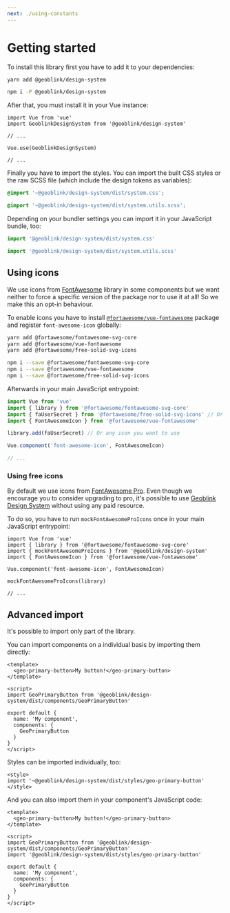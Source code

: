 ```yaml
---
next: ./using-constants
---
```


# Getting started

To install this library first you have to add it to your dependencies:

```sh
yarn add @geoblink/design-system
```

```sh
npm i -P @geoblink/design-system
```

After that, you must install it in your Vue instance:

```js{2,6}
import Vue from 'vue'
import GeoblinkDesignSystem from '@geoblink/design-system'

// ...

Vue.use(GeoblinkDesignSystem)

// ...
```

Finally you have to import the styles.
You can import the built CSS styles or the raw SCSS file (which include the design tokens as variables):

```css
@import '~@geoblink/design-system/dist/system.css';
```

```scss
@import '~@geoblink/design-system/dist/system.utils.scss';
```

Depending on your bundler settings you can import it in your JavaScript bundle, too:

```js
import '@geoblink/design-system/dist/system.css'
```

```js
import '@geoblink/design-system/dist/system.utils.scss'
```

## Using icons

We use icons from [FontAwesome](https://fontawesome.com/) library in some
components but we want neither to force a specific version of the package nor
to use it at all! So we make this an opt-in behaviour.

To enable icons you have to install [`@fortawesome/vue-fontawesome`](https://www.npmjs.com/package/@fortawesome/vue-fontawesome)
package and register `font-awesome-icon` globally:

```sh
yarn add @fortawesome/fontawesome-svg-core
yarn add @fortawesome/vue-fontawesome
yarn add @fortawesome/free-solid-svg-icons
```

```sh
npm i --save @fortawesome/fontawesome-svg-core
npm i --save @fortawesome/vue-fontawesome
npm i --save @fortawesome/free-solid-svg-icons
```

Afterwards in your main JavaScript entrypoint:

```js
import Vue from 'vue'
import { library } from '@fortawesome/fontawesome-svg-core'
import { faUserSecret } from '@fortawesome/free-solid-svg-icons' // Or any icon you want to use
import { FontAwesomeIcon } from '@fortawesome/vue-fontawesome'

library.add(faUserSecret) // Or any icon you want to use

Vue.component('font-awesome-icon', FontAwesomeIcon)

// ...
```

### Using free icons

By default we use icons from [FontAwesome Pro](https://fontawesome.com/pro).
Even though we encourage you to consider upgrading to pro, it's possible to use
[Geoblink Design System](/) without using any paid resource.

To do so, you have to run `mockFontAwesomeProIcons` once in your main JavaScript
entrypoint:

```js{3,8}
import Vue from 'vue'
import { library } from '@fortawesome/fontawesome-svg-core'
import { mockFontAwesomeProIcons } from '@geoblink/design-system'
import { FontAwesomeIcon } from '@fortawesome/vue-fontawesome'

Vue.component('font-awesome-icon', FontAwesomeIcon)

mockFontAwesomeProIcons(library)

// ...
```

## Advanced import

It's possible to import only part of the library.

You can import components on a individual basis by importing them directly:

```vue{6}
<template>
  <geo-primary-button>My button!</geo-primary-button>
</template>

<script>
import GeoPrimaryButton from '@geoblink/design-system/dist/components/GeoPrimaryButton'

export default {
  name: 'My component',
  components: {
    GeoPrimaryButton
  }
}
</script>
```

Styles can be imported individually, too:

```vue{2}
<style>
import '~@geoblink/design-system/dist/styles/geo-primary-button'
</style>
```

And you can also import them in your component's JavaScript code:

```vue{7}
<template>
  <geo-primary-button>My button!</geo-primary-button>
</template>

<script>
import GeoPrimaryButton from '@geoblink/design-system/dist/components/GeoPrimaryButton'
import '@geoblink/design-system/dist/styles/geo-primary-button'

export default {
  name: 'My component',
  components: {
    GeoPrimaryButton
  }
}
</script>
```